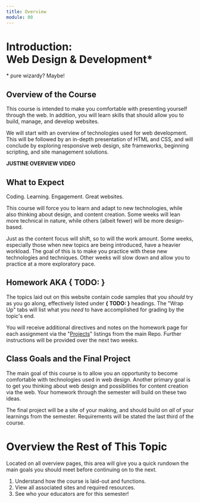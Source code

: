 ```yaml
---
title: Overview
module: 00
---
```


# Introduction: <br /> Web Design & Development*
\* pure wizardy? Maybe!


## Overview of the Course
This course is intended to make you comfortable with presenting yourself through the web. In addition, you will learn skills that should allow you to build, manage, and develop websites.

We will start with an overview of technologies used for web development. This will be followed by an in-depth presentation of HTML and CSS, and will conclude by exploring responsive web design, site frameworks, beginning scripting, and site management solutions.

**JUSTINE OVERVIEW VIDEO**


## What to Expect
Coding. Learning. Engagement. Great websites.

This course will force you to learn and adapt to new technologies, while also thinking about design, and content creation. Some weeks will lean more technical in nature, while others (albeit fewer) will be more design-based.

Just as the content focus will shift, so to will the work amount. Some weeks, especially those when new topics are being introduced, have a heavier workload. The goal of this is to make you practice with these new technologies and techniques. Other weeks will slow down and allow you to practice at a more exploratory pace.


## Homework AKA { TODO: }
The topics laid out on this website contain code samples that you _should_ try as you go along, effectively listed under **{ TODO: }** headings. The "Wrap Up" tabs will list what you _need_ to have accomplished for grading by the topic's end.

You will receive additional directives and notes on the homework page for each assignment via the "[Projects](https://github.com/Media-Ed-Online/intro-web-dev/projects)" listings from the main Repo. Further instructions will be provided over the next two weeks.


## Class Goals and the Final Project
The main goal of this course is to allow you an opportunity to become comfortable with technologies used in web design. Another primary goal is to get you thinking about web design and possibilities for content creation via the web. Your homework through the semester will build on these two ideas.

The final project will be a site of your making, and should build on _all_ of your learnings from the semester. Requirements will be stated the last third of the course.


# Overview the Rest of This Topic
Located on all overview pages, this area will give you a quick rundown the main goals you should meet before continuing on to the next.

1. Understand how the course is laid-out and functions.
2. View all associated sites and required resources.
3. See who your educators are for this semester!
